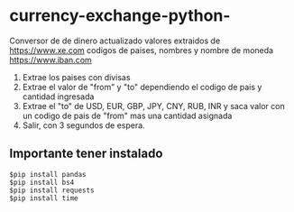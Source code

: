 # currency-exchange-python-
Conversor de de dinero actualizado
valores extraidos de https://www.xe.com
codigos de paises, nombres y nombre de moneda https://www.iban.com

1) Extrae los paises con divisas
2) Extrae el valor de "from" y "to" dependiendo el codigo de pais y cantidad ingresada
3) Extrae el "to" de USD, EUR, GBP, JPY, CNY, RUB, INR y saca valor con un codigo de pais de "from" mas una cantidad asignada
4) Salir, con 3 segundos de espera.


## Importante tener instalado 
```
$pip install pandas
$pip install bs4
$pip install requests
$pip install time
```
